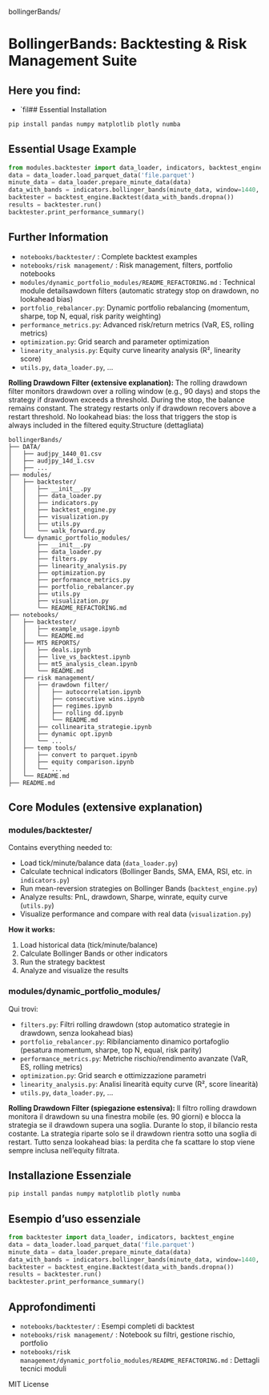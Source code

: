 bollingerBands/

# BollingerBands: Backtesting & Risk Management Suite

## Here you find:
- `fil## Essential Installation
```bash
pip install pandas numpy matplotlib plotly numba
```

## Essential Usage Example
```python
from modules.backtester import data_loader, indicators, backtest_engine
data = data_loader.load_parquet_data('file.parquet')
minute_data = data_loader.prepare_minute_data(data)
data_with_bands = indicators.bollinger_bands(minute_data, window=1440, num_std_dev=1.0)
backtester = backtest_engine.Backtest(data_with_bands.dropna())
results = backtester.run()
backtester.print_performance_summary()
```

## Further Information
- `notebooks/backtester/` : Complete backtest examples
- `notebooks/risk management/` : Risk management, filters, portfolio notebooks
- `modules/dynamic_portfolio_modules/README_REFACTORING.md` : Technical module detailsawdown filters (automatic strategy stop on drawdown, no lookahead bias)
- `portfolio_rebalancer.py`: Dynamic portfolio rebalancing (momentum, sharpe, top N, equal, risk parity weighting)
- `performance_metrics.py`: Advanced risk/return metrics (VaR, ES, rolling metrics)
- `optimization.py`: Grid search and parameter optimization
- `linearity_analysis.py`: Equity curve linearity analysis (R², linearity score)
- `utils.py`, `data_loader.py`, ...

**Rolling Drawdown Filter (extensive explanation):**
The rolling drawdown filter monitors drawdown over a rolling window (e.g., 90 days) and stops the strategy if drawdown exceeds a threshold. During the stop, the balance remains constant. The strategy restarts only if drawdown recovers above a restart threshold. No lookahead bias: the loss that triggers the stop is always included in the filtered equity.Structure (dettagliata)

```
bollingerBands/
├── DATA/ 
│   ├── audjpy_1440_01.csv
│   ├── audjpy_14d_1.csv
│   ├── ...
├── modules/
│   ├── backtester/
│   │   ├── __init__.py
│   │   ├── data_loader.py
│   │   ├── indicators.py
│   │   ├── backtest_engine.py
│   │   ├── visualization.py
│   │   ├── utils.py
│   │   └── walk_forward.py
│   └── dynamic_portfolio_modules/
│       ├── __init__.py
│       ├── data_loader.py
│       ├── filters.py
│       ├── linearity_analysis.py
│       ├── optimization.py
│       ├── performance_metrics.py
│       ├── portfolio_rebalancer.py
│       ├── utils.py
│       ├── visualization.py
│       └── README_REFACTORING.md
├── notebooks/
│   ├── backtester/
│   │   ├── example_usage.ipynb
│   │   └── README.md
│   ├── MT5 REPORTS/
│   │   ├── deals.ipynb
│   │   ├── live_vs_backtest.ipynb
│   │   ├── mt5_analysis_clean.ipynb
│   │   └── README.md
│   ├── risk management/
│   │   ├── drawdown filter/
│   │   │   ├── autocorrelation.ipynb
│   │   │   ├── consecutive wins.ipynb
│   │   │   ├── regimes.ipynb
│   │   │   ├── rolling dd.ipynb
│   │   │   └── README.md
│   │   ├── collinearita_strategie.ipynb
│   │   ├── dynamic opt.ipynb
│   │   └── ...
│   ├── temp tools/
│   │   ├── convert to parquet.ipynb
│   │   ├── equity comparison.ipynb
│   │   └── ...
│   └── README.md
├── README.md
```

## Core Modules (extensive explanation)

### modules/backtester/
Contains everything needed to:
- Load tick/minute/balance data (`data_loader.py`)
- Calculate technical indicators (Bollinger Bands, SMA, EMA, RSI, etc. in `indicators.py`)
- Run mean-reversion strategies on Bollinger Bands (`backtest_engine.py`)
- Analyze results: PnL, drawdown, Sharpe, winrate, equity curve (`utils.py`)
- Visualize performance and compare with real data (`visualization.py`)

**How it works:**
1. Load historical data (tick/minute/balance)
2. Calculate Bollinger Bands or other indicators
3. Run the strategy backtest
4. Analyze and visualize the results

### modules/dynamic_portfolio_modules/
Qui trovi:
- `filters.py`: Filtri rolling drawdown (stop automatico strategie in drawdown, senza lookahead bias)
- `portfolio_rebalancer.py`: Ribilanciamento dinamico portafoglio (pesatura momentum, sharpe, top N, equal, risk parity)
- `performance_metrics.py`: Metriche rischio/rendimento avanzate (VaR, ES, rolling metrics)
- `optimization.py`: Grid search e ottimizzazione parametri
- `linearity_analysis.py`: Analisi linearità equity curve (R², score linearità)
- `utils.py`, `data_loader.py`, ...

**Rolling Drawdown Filter (spiegazione estensiva):**
Il filtro rolling drawdown monitora il drawdown su una finestra mobile (es. 90 giorni) e blocca la strategia se il drawdown supera una soglia. Durante lo stop, il bilancio resta costante. La strategia riparte solo se il drawdown rientra sotto una soglia di restart. Tutto senza lookahead bias: la perdita che fa scattare lo stop viene sempre inclusa nell’equity filtrata.

## Installazione Essenziale
```bash
pip install pandas numpy matplotlib plotly numba
```

## Esempio d’uso essenziale
```python
from backtester import data_loader, indicators, backtest_engine
data = data_loader.load_parquet_data('file.parquet')
minute_data = data_loader.prepare_minute_data(data)
data_with_bands = indicators.bollinger_bands(minute_data, window=1440, num_std_dev=1.0)
backtester = backtest_engine.Backtest(data_with_bands.dropna())
results = backtester.run()
backtester.print_performance_summary()
```

## Approfondimenti
- `notebooks/backtester/` : Esempi completi di backtest
- `notebooks/risk management/` : Notebook su filtri, gestione rischio, portfolio
- `notebooks/risk management/dynamic_portfolio_modules/README_REFACTORING.md` : Dettagli tecnici moduli

MIT License
